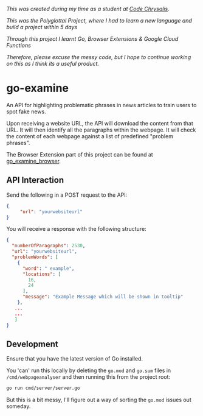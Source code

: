 _This was created during my time as a student at [Code Chrysalis](https://www.codechrysalis.io/)._

_This was the Polyglottal Project, where I had to learn a new language and build a project within 5 days_

_Through this project I learnt Go, Browser Extensions & Google Cloud Functions_

_Therefore, please excuse the messy code, but I hope to continue working on this as I think its a useful product._

# go-examine
An API for highlighting problematic phrases in news articles to train users to spot fake news.

Upon receiving a website URL, the API will download the content from that URL.
It will then identify all the paragraphs within the webpage.
It will check the content of each webpage against a list of predefined "problem phrases".

The Browser Extension part of this project can be found at [go_examine_browser](https://github.com/FraserTooth/go_examine_browser).

## API Interaction

Send the following in a POST request to the API:
```json
{
     "url": "yourwebsiteurl"
}
```

You will receive a response with the following structure:
```json
{
  "numberOfParagraphs": 2530,
  "url": "yourwebsiteurl",
  "problemWords": [
    {
      "word": " example",
      "locations": [
        16,
        24
      ],
      "message": "Example Message which will be shown in tooltip"
    },
   ...
   ...
   ]
}
```

## Development

Ensure that you have the latest version of Go installed.

You 'can' run this locally by deleting the `go.mod` and `go.sum` files in `/cmd/webpageanalyser` and then running this from the project root:
```bash
go run cmd/server/server.go
```
But this is a bit messy, I'll figure out a way of sorting the `go.mod` issues out someday.
